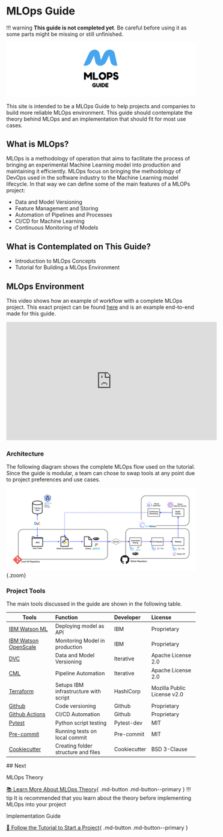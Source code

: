 # MLOps Guide

!!! warning
    **This guide is not completed yet**. Be careful before using it as some parts might be missing or still unfinished.

<img src="./assets/banner.jpg" alt="MlOps Banner" />

This site is intended to be a MLOps Guide to help projects and companies to build more reliable MLOps environment. This guide should contemplate the theory behind MLOps and an implementation that should fit for most use cases.

## What is MLOps?

MLOps is a methodology of operation that aims to facilitate the process of bringing an experimental Machine Learning model into production and maintaining it efficiently. MLOps focus on bringing the methodology of DevOps used in the software industry to the Machine Learning model lifecycle. In that way we can define some of the main features of a MLOPs project:

* Data and Model Versioning
* Feature Management and Storing
* Automation of Pipelines and Processes
* CI/CD for Machine Learning
* Continuous Monitoring of Models

## What is Contemplated on This Guide?

* Introduction to MLOps Concepts
* Tutorial for Building a MLOps Environment

## MLOps Environment
This video shows how an example of workflow with a complete MLOps project. This exact project can be found [here](https://github.com/mlops-guide/dvc-gitactions) and is an example end-to-end made for this guide.
<div style="text-align:center"><iframe width="560" height="315" src="https://www.youtube.com/embed/sRQKk4C1dOk" title="YouTube video player" frameborder="0" allow="accelerometer; autoplay; clipboard-write; encrypted-media; gyroscope; picture-in-picture" allowfullscreen></iframe></div>


### Architecture
The following diagram shows the complete MLOps flow used on the tutorial. Since the guide is modular, a team can chose to swap tools at any point due to project preferences and use cases.

![Diagram](./assets/DiagramMLOPs.png){.zoom}

### Project Tools
The main tools discussed in the guide are shown in the following table.

<center>

| Tools          | Function                   | Developer  | License |
| -------------- |:--------------------------|:-----------|:-----------|
| [IBM Watson ML](https://www.ibm.com/cloud/machine-learning)  | Deploying model as API     | IBM        | Proprietary |
| [IBM Watson OpenScale](https://www.ibm.com/cloud/watson-openscale)  | Monitoring Model in production     | IBM |  Proprietary |
| [DVC](https://dvc.org/)            | Data and Model Versioning  | Iterative  | Apache License 2.0 |
| [CML](https://dvc.org/doc/cml)            | Pipeline Automation        | Iterative    | Apache License 2.0 |
| [Terraform](https://www.terraform.io/)      | Setups IBM infrastructure with script | HashiCorp| Mozilla Public License v2.0 |
| [Github](https://github.com/)         | Code versioning            | Github | Proprietary |
| [Github Actions](https://github.com/features/actions) | CI/CD Automation           | Github | Proprietary |
| [Pytest](https://docs.pytest.org/)         | Python script testing      | Pytest-dev | MIT  |
| [Pre-commit](https://pre-commit.com/)     | Running tests on local commit | Pre-commit | MIT |
| [Cookiecutter](https://github.com/cookiecutter/cookiecutter)   | Creating folder structure and files | Cookiecutter | BSD 3-Clause |

</center>
## Next

MLOps Theory

[📚 Learn More About MLOps Theory](./MLOps/Data/){ .md-button .md-button--primary }
!!! tip
    It is recommended that you learn about the theory before implementing MLOps into your project

Implementation Guide

[📃 Follow the Tutorial to Start a Project](./Structure/project_structure/){ .md-button .md-button--primary }

